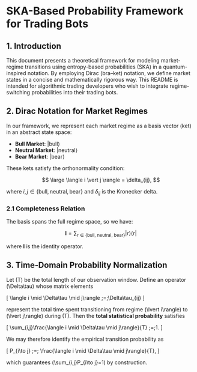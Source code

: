 # SKA-Based Probability Framework for Trading Bots

## 1. Introduction

This document presents a theoretical framework for modeling market-regime transitions using entropy-based probabilities (SKA) in a quantum-inspired notation. By employing Dirac (bra–ket) notation, we define market states in a concise and mathematically rigorous way. This README is intended for algorithmic trading developers who wish to integrate regime-switching probabilities into their trading bots.



## 2. Dirac Notation for Market Regimes

In our framework, we represent each market regime as a basis vector (ket) in an abstract state space:

* **Bull Market**:
  $\lvert\text{bull}\rangle$
* **Neutral Market**:
  $\lvert\text{neutral}\rangle$
* **Bear Market**:
  $\lvert\text{bear}\rangle$

These kets satisfy the orthonormality condition:

$$
\large \langle i \vert j \rangle = \delta_{ij},
$$

where $i,j\in\{\text{bull},\text{neutral},\text{bear}\}$ and $\delta_{ij}$ is the Kronecker delta.

### 2.1 Completeness Relation

The basis spans the full regime space, so we have:

$$
\mathbf{I} = \sum_{r\in\{\text{bull, neutral, bear}\}}\lvert r\rangle\langle r\rvert
$$

where $\mathbf{I}$ is the identity operator.


## 3. Time‐Domain Probability Normalization

Let \(T\) be the total length of our observation window. Define an operator \(\Delta\tau\) whose matrix elements

\[
\langle i \mid \Delta\tau \mid j\rangle \;=\;\Delta\tau_{ij}
\]

represent the total time spent transitioning from regime \(\lvert i\rangle\) to \(\lvert j\rangle\) during \(T\).  Then the **total statistical probability** satisfies

\[
\sum_{i,j}\frac{\langle i \mid \Delta\tau \mid j\rangle}{T} \;=\;1.
\]

We may therefore identify the empirical transition probability as

\[
P_{i\to j}
\;=\;
\frac{\langle i \mid \Delta\tau \mid j\rangle}{T},
\]

which guarantees \(\sum_{i,j}P_{i\to j}=1\) by construction.


